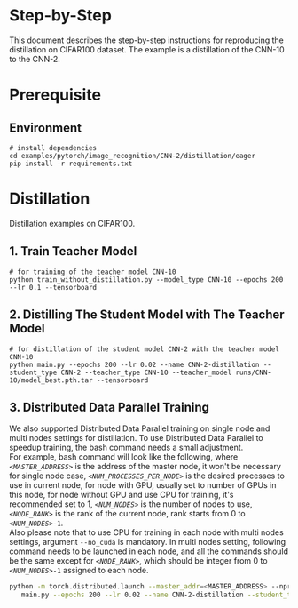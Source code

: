 Step-by-Step
============
This document describes the step-by-step instructions for reproducing the distillation on CIFAR100 dataset. The example is a distillation of the CNN-10 to the CNN-2.

# Prerequisite
## Environment
```shell
# install dependencies
cd examples/pytorch/image_recognition/CNN-2/distillation/eager
pip install -r requirements.txt
```

# Distillation
Distillation examples on CIFAR100.

## 1. Train Teacher Model
```shell
# for training of the teacher model CNN-10
python train_without_distillation.py --model_type CNN-10 --epochs 200 --lr 0.1 --tensorboard
```

## 2. Distilling The Student Model with The Teacher Model
```shell
# for distillation of the student model CNN-2 with the teacher model CNN-10
python main.py --epochs 200 --lr 0.02 --name CNN-2-distillation --student_type CNN-2 --teacher_type CNN-10 --teacher_model runs/CNN-10/model_best.pth.tar --tensorboard
```

## 3. Distributed Data Parallel Training
We also supported Distributed Data Parallel training on single node and multi nodes settings for distillation. To use Distributed Data Parallel to speedup training, the bash command needs a small adjustment.
<br>
For example, bash command will look like the following, where *`<MASTER_ADDRESS>`* is the address of the master node, it won't be necessary for single node case, *`<NUM_PROCESSES_PER_NODE>`* is the desired processes to use in current node, for node with GPU, usually set to number of GPUs in this node, for node without GPU and use CPU for training, it's recommended set to 1, *`<NUM_NODES>`* is the number of nodes to use, *`<NODE_RANK>`* is the rank of the current node, rank starts from 0 to *`<NUM_NODES>`*`-1`.
<br>
Also please note that to use CPU for training in each node with multi nodes settings, argument `--no_cuda` is mandatory. In multi nodes setting, following command needs to be launched in each node, and all the commands should be the same except for *`<NODE_RANK>`*, which should be integer from 0 to *`<NUM_NODES>`*`-1` assigned to each node.

```bash
python -m torch.distributed.launch --master_addr=<MASTER_ADDRESS> --nproc_per_node=<NUM_PROCESSES_PER_NODE> --nnodes=<NUM_NODES> --node_rank=<NODE_RANK> \
   main.py --epochs 200 --lr 0.02 --name CNN-2-distillation --student_type CNN-2 --teacher_type CNN-10 --teacher_model runs/CNN-10/model_best.pth.tar --tensorboard
```